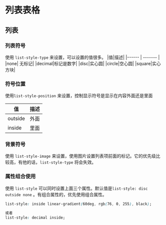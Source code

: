 # 列表表格

## 列表

### 列表符号

使用  `list-style-type` 来设置，可以设置的值很多。
|值|描述|
|------  |  ------- |
|none| 无标记|
|decimal|标记是数字|
|disc|实心圆|
|circle|空心圆|
|square|实心方块|



### 符号位置

使用`list-style-position` 来设置，控制显示符号是显示在内容外面还是里面

| 值      | 描述 |
| ------- | ---- |
| outside | 外面 |
| inside  | 里面 |



### 背景符号

使用 `list-style-image` 来设置，使用图片设置列表项前面的标记。它的优先级比较高，有他的话，`list-style-type` 将会失效。



### 属性组合使用

使用 `list-style` 可以同时设置上面三个属性。默认值是`list-style: disc outside none` 。有组合属性的，优先使用组合属性。

```css
list-style: inside linear-gradient(60deg, rgb(76, 0, 255), black);

或者
list-style: decimal inside;
```







